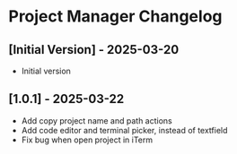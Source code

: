 # Project Manager Changelog

## [Initial Version] - 2025-03-20

- Initial version

## [1.0.1] - 2025-03-22

- Add copy project name and path actions
- Add code editor and terminal picker, instead of textfield
- Fix bug when open project in iTerm
